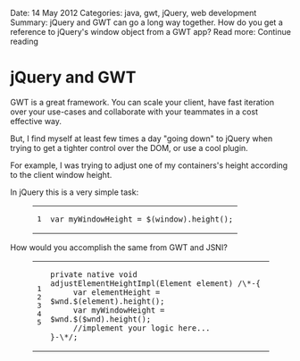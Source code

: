 Date: 14 May 2012
Categories: java, gwt, jQuery, web development
Summary: jQuery and GWT can go a long way together. How do you get a reference to jQuery's window object from a GWT app?
Read more: Continue reading


# jQuery and GWT

GWT is a great framework. You can scale your client, have fast iteration over your use-cases and collaborate with your teammates in a cost effective way.

But, I find myself at least few times a day "going down" to jQuery when trying to get a tighter control over the DOM, or use a cool plugin.

For example, I was trying to adjust one of my containers's height according to the client window height.

In jQuery this is a very simple task:

<figure class="code"><figcaption><span></span></figcaption><div class="highlight"><table><tbody><tr><td class="gutter"><pre class="line-numbers">
<span class="line-number">1</span>
</pre></td><td class="code"><pre>
<code class="jQuery"><span class="line"><span class="c1">var myWindowHeight = $(window).height();</span></span>
</code></pre></td></tr></tbody></table></div></figure>

How would you accomplish the same from GWT and JSNI?

<figure class="code"><figcaption><span></span></figcaption><div class="highlight"><table><tbody><tr><td class="gutter"><pre class="line-numbers">
<span class="line-number">1</span>
<span class="line-number">2</span>
<span class="line-number">3</span>
<span class="line-number">4</span>
<span class="line-number">5</span>
</pre></td><td class="code"><pre>
<code class="java"><span class="line"><span class="c1">private native void adjustElementHeightImpl(Element element) /\*-{</span></span>
<span class="line"><span class="line"><span class="c1">     var elementHeight = $wnd.$(element).height();</span></span>
<span class="line"><span class="line"><span class="c1">     var myWindowHeight = $wnd.$($wnd).height();</span></span>
<span class="line"><span class="line"><span class="c1">     //implement your logic here...</span></span>
<span class="line"><span class="line"><span class="c1">}-\*/;</span></span>
</code></pre></td></tr></tbody></table></div></figure>


